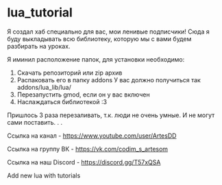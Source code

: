 # lua_tutorial
Я создал хаб специально для вас, мои ленивые подписчики!
Сюда я буду выкладывать всю библиотеку, которую мы с вами будем разбирать на уроках.

Я иминил расположение папок, для установки необходимо:

1) Скачать репозиторий или zip архив
2) Распаковать его в папку addons
У вас должно получиться так addons/lua_lib/lua/
3) Перезапустить gmod, если он у вас включен
4) Наслаждаться библиотекой :3

Пришлось 3 раза перезаливать, т.к. люди не очень умные. И не могут сами поставить. . .

Ссылка на канал - https://www.youtube.com/user/ArtesDD

Ссылка на группу ВК - https://vk.com/codim_s_artesom

Ссылка на наш Discord - https://discord.gg/T57xQSA


Add new lua with tutorials


